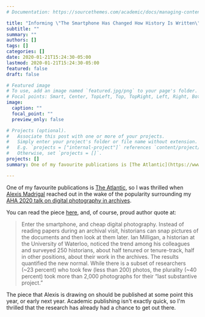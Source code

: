 ```yaml
---
# Documentation: https://sourcethemes.com/academic/docs/managing-content/

title: "Informing \"The Smartphone Has Changed How History Is Written\""
subtitle: ""
summary: ""
authors: []
tags: []
categories: []
date: 2020-01-21T15:24:30-05:00
lastmod: 2020-01-21T15:24:30-05:00
featured: false
draft: false

# Featured image
# To use, add an image named `featured.jpg/png` to your page's folder.
# Focal points: Smart, Center, TopLeft, Top, TopRight, Left, Right, BottomLeft, Bottom, BottomRight.
image:
  caption: ""
  focal_point: ""
  preview_only: false

# Projects (optional).
#   Associate this post with one or more of your projects.
#   Simply enter your project's folder or file name without extension.
#   E.g. `projects = ["internal-project"]` references `content/project/deep-learning/index.md`.
#   Otherwise, set `projects = []`.
projects: []
summary: One of my favourite publications is [The Atlantic](https://www.theatlantic.com), so I was thrilled when [Alexis Madrigal](https://www.alexismadrigal.com) reached out in the wake of the popularity surrounding my [AHA 2020 talk on digital photography in archives](/talk/aha-2020/).

---
```


One of my favourite publications is [The Atlantic](https://www.theatlantic.com), so I was thrilled when [Alexis Madrigal](https://www.alexismadrigal.com) reached out in the wake of the popularity surrounding my [AHA 2020 talk on digital photography in archives](/talk/aha-2020/).

You can read the piece [here](https://www.theatlantic.com/technology/archive/2020/01/smartphone-archives-history-photography/605284/), and, of course, proud author quote at:

>Enter the smartphone, and cheap digital photography. Instead of reading papers during an archival visit, historians can snap pictures of the documents and then look at them later. Ian Milligan, a historian at the University of Waterloo, noticed the trend among his colleagues and surveyed 250 historians, about half tenured or tenure-track, half in other positions, about their work in the archives. The results quantified the new normal. While there is a subset of researchers (~23 percent) who took few (less than 200) photos, the plurality (~40 percent) took more than 2,000 photographs for their “last substantive project.”

The piece that Alexis is drawing on should be published at some point this year, or early next year. Academic publishing isn't exactly quick, so I'm thrilled that the research has already had a chance to get out there. 